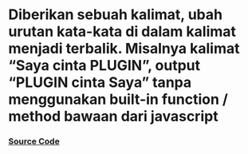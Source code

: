 # Diberikan sebuah kalimat, ubah urutan kata-kata di dalam kalimat menjadi terbalik. Misalnya kalimat “Saya cinta PLUGIN”, output “PLUGIN cinta Saya” tanpa menggunakan built-in function / method bawaan dari javascript

### [Source Code](https://playcode.io/736800)
